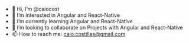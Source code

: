 - 👋 Hi, I’m @caiocost
- 👀 I’m interested in Angular and React-Native
- 🌱 I’m currently learning Angular and React-Native
- 💞️ I’m looking to collaborate on Projects with Angular and React-Native
- 📫 How to reach me: caio.costillas@gmail.com

<!---
caiocost/caiocost is a ✨ special ✨ repository because its `README.md` (this file) appears on your GitHub profile.
You can click the Preview link to take a look at your changes.
--->
